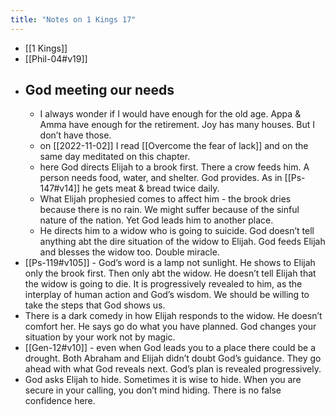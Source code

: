 ```yaml
---
title: "Notes on 1 Kings 17"
---
```


- [[1 Kings]] 
- [[Phil-04#v19]]
- ## God meeting our needs
	- I always wonder if I would have enough for the old age. Appa & Amma have enough for the retirement. Joy has many houses. But I don’t have those. 
	- on [[2022-11-02]] I read [[Overcome the fear of lack]] and on the same day meditated on this chapter. 
	- here God directs Elijah to a brook first. There a crow feeds him. A person needs food, water, and shelter. God provides. As in [[Ps-147#v14]] he gets meat & bread twice daily.
	- What Elijah prophesied comes to affect him - the brook dries because there is no rain. We might suffer because of the sinful nature of the nation. Yet God leads him to another place. 
	- He directs him to a widow who is going to suicide. God doesn’t tell anything abt the dire situation of the widow to Elijah. God feeds Elijah and blesses the widow too. Double miracle.
- [[Ps-119#v105]] - God’s word is a lamp not sunlight. He shows to Elijah only the brook first. Then only abt the widow. He doesn’t tell Elijah that the widow is going to die. It is progressively revealed to him, as the interplay of human action and God’s wisdom. We should be willing to take the steps that God shows us. 
- There is a dark comedy in how Elijah responds to the widow. He doesn’t comfort her. He says go do what you have planned. God changes your situation by your work not by magic.
- [[Gen-12#v10]] - even when God leads you to a place there could be a drought. Both Abraham and Elijah didn’t doubt God’s guidance. They go ahead with what God reveals next. God’s plan is revealed progressively. 
- God asks Elijah to hide. Sometimes it is wise to hide. When you are secure in your calling, you don’t mind hiding. There is no false confidence here. 
